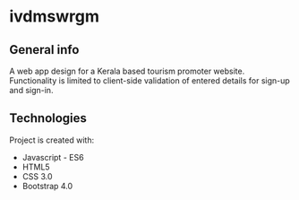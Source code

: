 # ivdmswrgm

## General info

A web app design for a Kerala based tourism promoter website. Functionality is limited to client-side validation of entered details for sign-up and sign-in.
	
## Technologies
Project is created with:
* Javascript - ES6
* HTML5
* CSS 3.0
* Bootstrap 4.0





